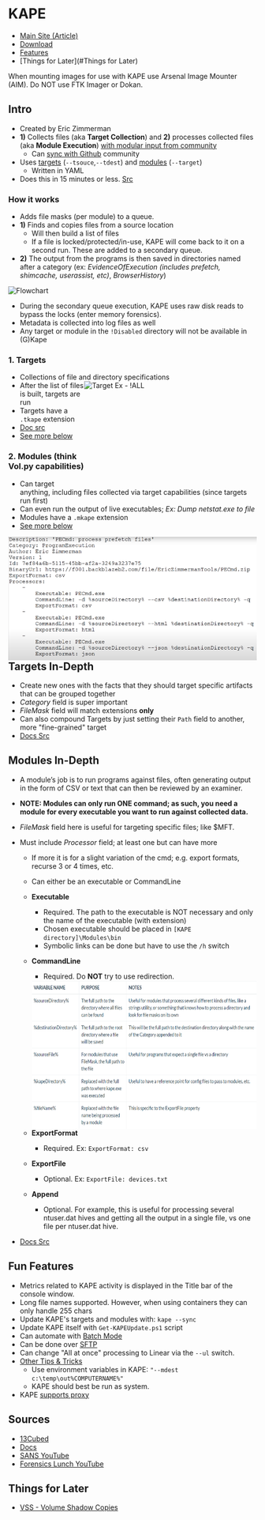 # KAPE

- [Main Site (Article)](https://kroll.com/en/insights/publications/cyber/kroll-artifact-parser-extractor-kape)
- [Download](https://kroll.com/en/services/cyber-risk/investigate-and-respond/kroll-artifact-parser-extractor-kape)
- [Features](#Fun-Features)
- [Things for Later](#Things for Later)



When mounting images for use with KAPE use Arsenal Image Mounter (AIM). Do NOT use FTK Imager or Dokan.



## Intro

- Created by Eric Zimmerman
- **1)** Collects files (aka **Target Collection**) and **2)** processes collected files (aka **Module Execution**) [with modular input from community](https://github.com/EricZimmerman/KapeFiles)
  - Can [sync with Github](https://ericzimmerman.github.io/KapeDocs/#!Pages\2.-Getting-started.md#Automatic_syncing_with_GitHub_repo) community
- Uses [targets](#1.-Targets) (`--tsouce`,`--tdest`) and [modules](#2.-Modules) (`--target`)
  - Written in YAML
- Does this in 15 minutes or less. [Src](https://kroll.com/en/services/cyber-risk/investigate-and-respond/kroll-artifact-parser-extractor-kape)



### How it works

- Adds file masks (per module) to a queue.
- **1)** Finds and copies files from a source location
  - Will then build a list of files
  - If a file is locked/protected/in-use, KAPE will come back to it on a second run. These are added to a secondary queue.
- **2)** The output from the programs is then saved in directories named after a category (ex: *EvidenceOfExecution (includes prefetch, shimcache, userassist, etc)*, *BrowserHistory*)

![Flowchart](https://kroll.com/-/media/kroll/images/publications/kape-workflow.png?h=169&w=650&la=en&hash=88C19956F65CC68DFD85FD862AB68A99A699B41C)

- During the secondary queue execution, KAPE uses raw disk reads to bypass the locks (enter memory forensics).
- Metadata is collected into log files as well
- Any target or module in the `!Disabled` directory will not be available in (G)Kape



### 1. Targets

- Collections of file and directory specifications <img src="KAPE.assets/mage-20200416160013091.png" width="350" height="200" style="float: right;" alt="Target Ex - !ALL">
- After the list of files is built, targets are run 
- Targets have a `.tkape` extension
- [Doc src](https://ericzimmerman.github.io/KapeDocs/#!Pages\2.1-Targets.md)
- [See more below](#Targets-In-Depth)



### 2. Modules (think Vol.py capabilities)

- Can target anything, including files collected via target capabilities (since targets run first)
- Can even run the output of live executables; *Ex: Dump netstat.exe to file*
- Modules have a `.mkape` extension
- [See more below](#Modules-In-Depth)

 <img src="KAPE.assets/image-20200416155922781.png" width="600" height="250" style="float: left" alt="Module Example - PECmd">

 













## Targets In-Depth

- Create new ones with the facts that they should  target specific artifacts that can be grouped together 
- *Category* field is super important
- *FileMask* field will match extensions **only**
- Can also compound Targets by just setting their `Path` field to another, more "fine-grained" target
- [Docs Src](https://ericzimmerman.github.io/KapeDocs/#!Pages\2.1-Targets.md)



## Modules In-Depth

- A module’s job is to run programs against files, often generating output in the form of CSV or text that can then be reviewed by an examiner.

- **NOTE: Modules can only run ONE command; as such, you need a module for every executable you want to run against collected data.**

- *FileMask* field here is useful for targeting specific files; like $MFT.

- Must include *Processor* field; at least one but can have more

  - If more it is for a slight variation of the cmd; e.g. export formats, recurse 3 or 4 times, etc.

  - Can either be an executable or CommandLine

  - **Executable**

    - Required. The path to the executable is NOT necessary and only the name of the executable (with extension)
    - Chosen executable should be placed in `[KAPE directory]\Modules\bin`
    - Symbolic links can be done but have to use the `/h` switch

  - **CommandLine**

    - Required. Do **NOT** try to use redirection.

    <img src="KAPE.assets/image-20200416165256041.png" width="700" height="300" style="float: right" alt="Module CommandLine Example">

  - **ExportFormat**

    - Required. Ex: `ExportFormat: csv`

  - **ExportFile**

    - Optional. Ex: `ExportFile: devices.txt`

  - **Append**

    - Optional. For example, this is useful for processing several ntuser.dat hives and getting all the output in a single file, vs one file per ntuser.dat hive.

- [Docs Src](https://ericzimmerman.github.io/KapeDocs/#!Pages\2.2-Modules.md#Processors)



## Fun Features

-  Metrics related to KAPE activity is displayed in the Title bar of the console window.
- Long file names supported. However, when using containers they can only handle 255 chars
- Update KAPE's targets and modules with: `kape --sync`
- Update KAPE itself with `Get-KAPEUpdate.ps1` script
- Can automate with [Batch Mode](https://ericzimmerman.github.io/KapeDocs/#!Pages\3.1-Batch-mode.md)
- Can be done over [SFTP](https://ericzimmerman.github.io/KapeDocs/#!Pages\6.-SFTP.md) 
- Can change "All at once" processing to Linear via the `--ul` switch.
- [Other Tips & Tricks](https://ericzimmerman.github.io/KapeDocs/#!Pages\60-Tips-and-tricks.md)
  - Use environment variables in KAPE: `"--mdest c:\temp\out%COMPUTERNAME%"`
  - KAPE should best be run as system.
- KAPE [supports proxy](https://github.com/EricZimmerman/KapeFiles/issues/121#issuecomment-524682298)



## Sources

- [13Cubed](https://www.youtube.com/watch?v=pZRrZAJif8Q)
- [Docs](https://ericzimmerman.github.io/KapeDocs/#!index.md)
- [SANS YouTube](https://www.youtube.com/watch?v=iYyWZSNBNcw&feature=youtu.be)
- [Forensics Lunch YouTube](https://www.youtube.com/watch?v=Lwu1Deb6-xg)



## Things for Later

- [VSS - Volume Shadow Copies](https://www.andreafortuna.org/2017/10/02/volume-shadow-copies-in-forensic-analysis/)
